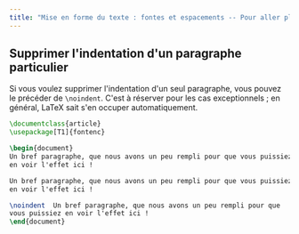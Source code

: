 ```yaml
---
title: "Mise en forme du texte : fontes et espacements -- Pour aller plus loin"
---
```


## Supprimer l'indentation d'un paragraphe particulier

Si vous voulez supprimer l'indentation d'un seul paragraphe, vous pouvez le
précéder de `\noindent`. C'est à réserver pour les cas exceptionnels ;
en général, LaTeX sait s'en occuper automatiquement.

```latex
\documentclass{article}
\usepackage[T1]{fontenc}

\begin{document}
Un bref paragraphe, que nous avons un peu rempli pour que vous puissiez
en voir l'effet ici !

Un bref paragraphe, que nous avons un peu rempli pour que vous puissiez
en voir l'effet ici !

\noindent  Un bref paragraphe, que nous avons un peu rempli pour que
vous puissiez en voir l'effet ici !
\end{document}
```
